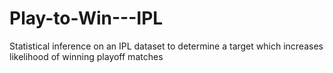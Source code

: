 # Play-to-Win---IPL
Statistical inference on an IPL dataset to determine a target which increases likelihood of winning playoff matches
